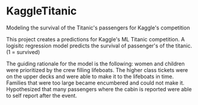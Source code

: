 # KaggleTitanic
Modeling the survival of the Titanic's passengers for Kaggle's competition

This project creates a predictions for Kaggle's ML Titanic
competition. A logisitc regression model predicts the survival of passenger's of the titanic. (1 = survived)

The guiding rationale for the model is the following: women and children were prioritized by the crew filling
lifeboats. The higher class tickets were on the upper decks and were able to make
it to the lifeboats in time. Families that were too large became encumbered
and could not make it. Hypothesized that many passengers where the cabin is reported 
were able to self report after the event.
